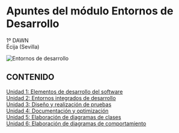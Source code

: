# Apuntes del módulo Entornos de Desarrollo

1º DAWN  
Écija (Sevilla)  

![Entornos de desarrollo](http://jamj2000.github.io/entornosdesarrollo/entornosdesarrollo.png)


## CONTENIDO
[Unidad 1: Elementos de desarrollo del software](1.ELEMENTOS.md)   
[Unidad 2: Entornos integrados de desarrollo](2.ENTORNOS.md)  
[Unidad 3: Diseño y realización de pruebas](3.PRUEBAS.md)  
[Unidad 4: Documentación y optimización](4.DOCUMENTACION.md)  
[Unidad 5: Elaboración de diagramas de clases](5.DIAGRAMAS_CLASES.md)  
[Unidad 6: Elaboración de diagramas de comportamiento](6.DIAGRAMAS_COMPORTAMIENTO.md)    








